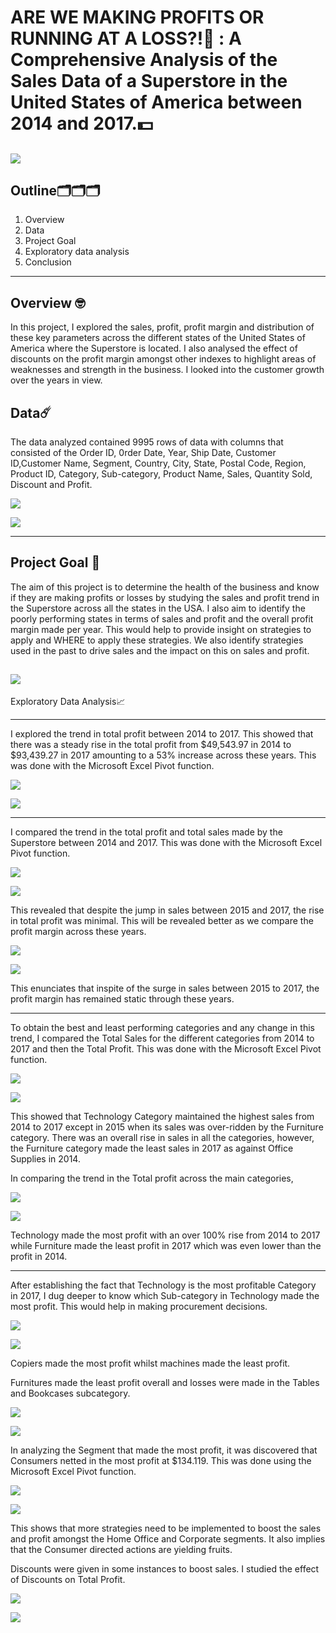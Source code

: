 # ARE WE MAKING PROFITS OR RUNNING AT A LOSS?!🤔 : A Comprehensive Analysis of the Sales Data of a Superstore in the United States of America between 2014 and 2017.💵
![](superstore.png)
---
Outline🗂️🗂️🗂️ 
---
1. Overview
2. Data
3. Project Goal
4. Exploratory data analysis
5. Conclusion
---

Overview 🤓
---
In this project, I explored the sales, profit, profit margin and distribution of these key parameters across the different states of the United States of America where the Superstore is located. I also analysed the effect of discounts on the profit margin amongst other indexes to highlight areas of weaknesses and strength in the business. I looked into the customer growth over the years in view.

Data☄️ 
---
The data analyzed contained 9995 rows of data with columns that consisted of the Order ID, 0rder Date, Year, Ship Date, Customer ID,Customer Name, Segment, Country, City, State, Postal Code, Region, Product ID, Category, Sub-category, Product Name, Sales, Quantity Sold, Discount and Profit.

![](data_1.png)


![](data_2.png)

---

Project Goal 🥅
---
The aim of this project is to determine the health of the business and know if they are making profits or losses by studying the sales and profit trend in the Superstore across all the states in the USA. I also aim to identify the poorly performing states in terms of sales and profit and the overall profit margin made per year. This would help to provide insight on strategies to apply and WHERE to apply these strategies. We also identify strategies used in the past to drive sales and the impact on this on sales and profit.

![](business_health.png)
---


Exploratory Data Analysis📈 

---
I explored the trend in total profit between 2014 to 2017. This showed that there was a steady rise in the total profit from $49,543.97 in 2014 to $93,439.27 in 2017 amounting to a 53% increase across these years. This was done with the Microsoft Excel Pivot function.


  ![](tp_pivot.png)



![](profit_1.png)

---


I compared the trend in the total profit and total sales made by the Superstore between 2014 and 2017. This was done with the Microsoft Excel Pivot function.

![](tstp_pivot.png)



![](ts_tp.png)


This revealed that despite the jump in sales between 2015 and 2017, the rise in total profit was minimal. This will be revealed better as we compare the profit margin across these years.




![](pm_ana.png)


![](pm_1417.png)


This enunciates that inspite of the surge in sales between 2015 to 2017, the profit margin has remained static through these years.

---

To obtain the best and least performing categories and any change in this trend, I compared the Total Sales for the different categories from 2014 to 2017 and then the Total Profit. This was done with the Microsoft Excel Pivot function.

![](ts_cat.png)

![](ts_cattrend.png)

This showed that Technology Category maintained the highest sales from 2014 to 2017 except in 2015 when its sales was over-ridden by the Furniture category. There was an overall rise in sales in all the categories, however, the Furniture category made the least sales in 2017 as against Office Supplies in 2014.


In comparing the trend in the Total profit across the main categories,

![](tp_cat.png)

![](tp_cattrend.png)

Technology made the most profit with an over 100% rise from 2014 to 2017 while Furniture made the least profit in 2017 which was even lower than the profit in 2014.

---

After establishing the fact that Technology is the most profitable Category in 2017, I dug deeper to know which Sub-category in Technology made the most profit. This would help in making procurement decisions.


![](tptech_pivot.png)

![](tssub.png)

Copiers made the most profit whilst machines made the least profit.




Furnitures made the least profit overall and losses were made in the Tables and Bookcases subcategory.

![](furniture_pivot.png)


![](furniture_chart.png)



In analyzing the Segment that made the most profit, it was discovered that Consumers netted in the most profit at $134.119. This was done using the Microsoft Excel Pivot function.


![](seg_pivot.png)

![](seg_pie.png)

This shows that more strategies need to be implemented to boost the sales and profit amongst the Home Office and Corporate segments. It also implies that the Consumer directed actions are yielding fruits.



Discounts were given in some instances to boost sales. I studied the effect of Discounts on Total Profit.


![](dis_pivot.png)


![](dis_chart.png)


